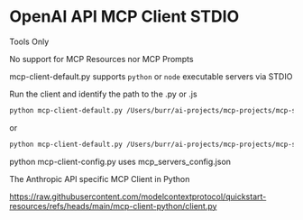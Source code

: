 
# OpenAI API MCP Client STDIO

Tools Only

No support for MCP Resources nor MCP Prompts

mcp-client-default.py supports `python` or `node` executable servers via STDIO

Run the client and identify the path to the .py or .js
```bash
python mcp-client-default.py /Users/burr/ai-projects/mcp-projects/mcp-server-python-hello/server.py
```

or

```bash
python mcp-client-default.py /Users/burr/ai-projects/mcp-projects/mcp-server-node-tmdb/index.js 
```

python mcp-client-config.py uses mcp_servers_config.json



The Anthropic API specific MCP Client in Python

https://raw.githubusercontent.com/modelcontextprotocol/quickstart-resources/refs/heads/main/mcp-client-python/client.py




